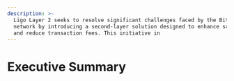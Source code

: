 ```yaml
---
description: >-
  Ligo Layer 2 seeks to resolve significant challenges faced by the Bitcoin
  network by introducing a second-layer solution designed to enhance scalability
  and reduce transaction fees. This initiative in
---
```


# Executive Summary

